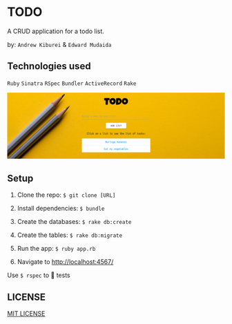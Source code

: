 # TODO

A CRUD application for a todo list.

by: `Andrew Kiburei` & `Edward Mudaida`

## Technologies used

`Ruby` `Sinatra` `RSpec` `Bundler` `ActiveRecord` `Rake`

![Screenshot](screenshot.png)

## Setup

1. Clone the repo: `$ git clone [URL]`

2. Install dependencies: `$ bundle`

3. Create the databases: `$ rake db:create`

4. Create the tables: `$ rake db:migrate`

5. Run the app: `$ ruby app.rb`

6. Navigate to [http://localhost:4567/](http://localhost:4567/)

Use `$ rspec` to :running: tests

## LICENSE

[MIT LICENSE](https://github.com/kiburei/ToDo-1/blob/master/LICENSE)